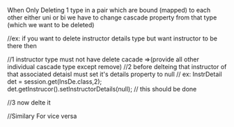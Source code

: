 When Only Deleting 1 type in a pair which are bound (mapped) to each other
either uni or bi
we have to change cascade property from that type (which we want to be deleted)

//ex: if you want to delete instructor details type but want instructor to be there then

//1 instructor type must not have delete cacade =>(provide all other individual cascade type except remove)
//2 before delteing that instructor of that associated detaisl must set it's details property to null
// ex: InstrDetail det = session.get(InsDe.class,2);
det.getInstrucor().setInstructorDetails(null); // this should be done

//3 now delte it


//Similary 
For vice versa
